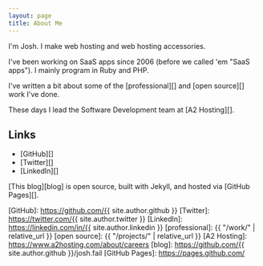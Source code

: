 ```yaml
---
layout: page
title: About Me
---
```


I'm Josh. I make web hosting and web hosting accessories.

I've been working on SaaS apps since 2006 (before we called 'em "SaaS apps").
I mainly program in Ruby and PHP.

I've written a bit about some of the [professional][] and [open source][] work
I've done.

These days I lead the Software Development team at [A2 Hosting][].

## Links

- [GitHub][]
- [Twitter][]
- [LinkedIn][]

[This blog][blog] is open source, built with Jekyll, and hosted via [GitHub
Pages][].

[GitHub]: https://github.com/{{ site.author.github }}
[Twitter]: https://twitter.com/{{ site.author.twitter }}
[LinkedIn]: https://linkedin.com/in/{{ site.author.linkedin }}
[professional]: {{ "/work/" | relative_url }}
[open source]: {{ "/projects/" | relative_url }}
[A2 Hosting]: https://www.a2hosting.com/about/careers
[blog]: https://github.com/{{ site.author.github }}/josh.fail
[GitHub Pages]: https://pages.github.com/
